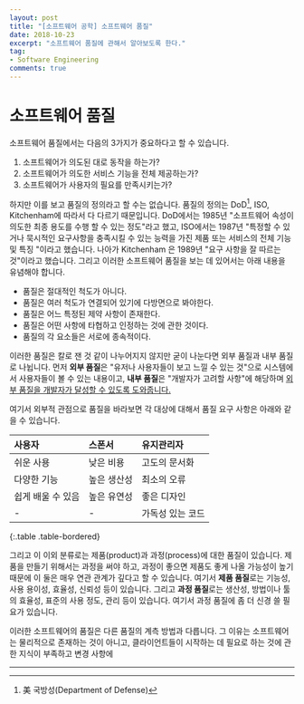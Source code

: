 ```yaml
---
layout: post
title: "[소프트웨어 공학] 소프트웨어 품질"
date: 2018-10-23
excerpt: "소프트웨어 품질에 관해서 알아보도록 한다."
tag:
- Software Engineering
comments: true
---
```


# 소프트웨어 품질

소프트웨어 품질에서는 다음의 3가지가 중요하다고 할 수  있습니다.

1. 소프트웨어가 의도된 대로 동작을 하는가?
2. 소프트웨어가 의도한 서비스 기능을 전체 제공하는가?
3. 소프트웨어가 사용자의 필요를 만족시키는가?

하지만 이를 보고 품질의 정의라고 할 수는 없습니다. 품질의 정의는 DoD[^1], ISO, Kitchenham에 따라서 다 다르기 때문입니다. DoD에서는 1985년 "소프트웨어 속성이 의도한 최종 용도를 수행 할 수 있는 정도"라고 했고, ISO에서는 1987년 "특정할 수 있거나 묵시적인 요구사항을 충족시킬 수 있는 능력을 가진 제품 또는 서비스의 전체 기능 및 특징 "이라고 했습니다. 나아가 Kitchenham 은 1989년 "요구 사항을 잘 따르는 것"이라고 했습니다. 그리고 이러한 소프트웨어 품질을 보는 데 있어서는 아래 내용을 유념해야 합니다.

- 품질은 절대적인 척도가 아니다.
- 품질은 여러 척도가 연결되어 있기에 다방면으로 봐야한다.
- 품질은 어느 특정된 제약 사항이 존재한다.
- 품질은 어떤 사항에 타협하고 인정하는 것에 관한 것이다.
- 품질의 각 요소들은 서로에 종속적이다.

이러한 품질은 칼로 잰 것 같이 나누어지지 않지만 굳이 나눈다면 외부 품질과 내부 품질로 나뉩니다. 먼저 **외부 품질**은 "유저나 사용자들이 보고 느낄 수 있는 것"으로 시스템에서 사용자들이 볼 수 있는 내용이고, **내부 품질**은 "개발자가 고려할 사항"에 해당하며 <u>외부 품질을 개발자가 달성할 수 있도록 도와줍니다.</u>

여기서 외부적 관점으로 품질을 바라보면 각 대상에 대해서 품질 요구 사항은 아래와 같을 수 있습니다.

|    사용자     | 스폰서  | 유지관리자 |
| :-- | :---- | :---- |
|쉬운 사용|낮은 비용|고도의 문서화|
|다양한 기능|높은 생산성|최소의 오류|
|쉽게 배울 수 있음|높은 유연성|좋은 디자인|
|-|-|가독성 있는 코드|
{:.table .table-bordered}

그리고 이 이외 분류로는 제품(product)과 과정(process)에 대한 품질이 있습니다. 제품을 만들기 위해서는 과정을 써야 하고, 과정이 좋으면 제품도 좋게 나올 가능성이 높기 때문에 이 둘은 매우 연관 관계가 깊다고 할 수 있습니다. 여기서 **제품 품질**로는 기능성,  사용 용이성, 효율성, 신뢰성 등이 있습니다. 그리고 **과정 품질**로는 생산성, 방법이나 툴의 효율성, 표준의 사용 정도, 관리 등이 있습니다. 여기서 과정 품질에 좀 더 신경 쓸 필요가 있습니다.

이러한 소프트웨어의 품질은 다른 품질의 계측 방법과 다릅니다. 그 이유는 소프트웨어는 물리적으로 존재하는 것이 아니고, 클라이언트들이 시작하는 데 필요로 하는 것에 관한 지식이 부족하고 변경 사항에 

---

[^1]: 美 국방성(Department of Defense)